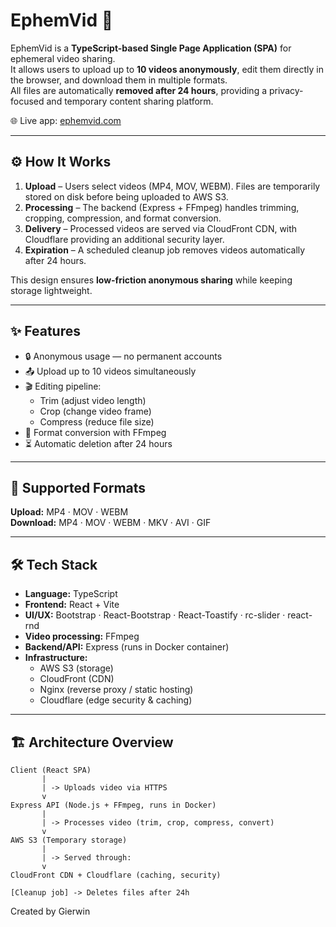
# EphemVid 🎥

EphemVid is a **TypeScript-based Single Page Application (SPA)** for ephemeral video sharing.  
It allows users to upload up to **10 videos anonymously**, edit them directly in the browser, and download them in multiple formats.  
All files are automatically **removed after 24 hours**, providing a privacy-focused and temporary content sharing platform.

🌐 Live app: [ephemvid.com](https://ephemvid.com)

---

## ⚙️ How It Works

1. **Upload** – Users select videos (MP4, MOV, WEBM). Files are temporarily stored on disk before being uploaded to AWS S3.  
2. **Processing** – The backend (Express + FFmpeg) handles trimming, cropping, compression, and format conversion.  
4. **Delivery** – Processed videos are served via CloudFront CDN, with Cloudflare providing an additional security layer.  
5. **Expiration** – A scheduled cleanup job removes videos automatically after 24 hours.  

This design ensures **low-friction anonymous sharing** while keeping storage lightweight.

---

## ✨ Features

- 🔒 Anonymous usage — no permanent accounts  
- 📤 Upload up to 10 videos simultaneously  
- 🎬 Editing pipeline:
  - Trim (adjust video length)  
  - Crop (change video frame)  
  - Compress (reduce file size)  
- 🔄 Format conversion with FFmpeg  
- ⏳ Automatic deletion after 24 hours  

---

## 📂 Supported Formats

**Upload:** MP4 · MOV · WEBM  
**Download:** MP4 · MOV · WEBM · MKV · AVI · GIF  

---

## 🛠️ Tech Stack

- **Language:** TypeScript  
- **Frontend:** React + Vite  
- **UI/UX:** Bootstrap · React-Bootstrap · React-Toastify · rc-slider · react-rnd  
- **Video processing:** FFmpeg  
- **Backend/API:** Express (runs in Docker container)  
- **Infrastructure:**
  - AWS S3 (storage)
  - CloudFront (CDN)
  - Nginx (reverse proxy / static hosting)
  - Cloudflare (edge security & caching)

---

## 🏗️ Architecture Overview

```text
Client (React SPA)
       |
       | -> Uploads video via HTTPS
       v
Express API (Node.js + FFmpeg, runs in Docker)
       |
       | -> Processes video (trim, crop, compress, convert)
       v
AWS S3 (Temporary storage)
       |
       | -> Served through:
       v
CloudFront CDN + Cloudflare (caching, security)

[Cleanup job] -> Deletes files after 24h
```
Created by Gierwin
